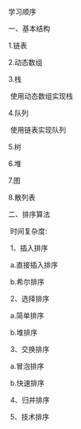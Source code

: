 学习顺序

一、基本结构

1.链表

2.动态数组

3.栈

​	使用动态数组实现栈

4.队列

​	使用链表实现队列

5.树

6.堆

7.图

8.散列表

二、排序算法

​	时间复杂度:

​	1、插入排序

​			a.直接插入排序

​			b.希尔排序

​	2、选择排序	

​			a.简单排序

​			b.堆排序

​	3、交换排序

​			a.冒泡排序

​			b.快速排序

​	4、归并排序

​	5、技术排序

